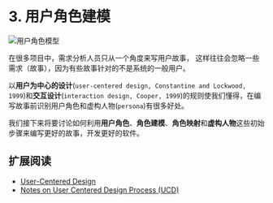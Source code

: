 # 3. 用户角色建模

![用户角色模型](images/user-modeling.jpg)

在很多项目中，需求分析人员只从一个角度来写用户故事， 这样往往会忽略一些需求（故事），因为有些故事针对的不是系统的一般用户。

以**用户为中心的设计**(`user-centered design, Constantine and Lockwood, 1999`)和**交互设计**(`interaction design, Cooper, 1999`)的规则使我们懂得，在编写故事前识别用户角色和虚构人物(`persona`)有很多好处。

我们接下来将要讨论如何利用**用户角色**、**角色建模**、**角色映射**和**虚构人物**这些初始步骤来编写更好的故事，开发更好的软件。

## 扩展阅读

- [User-Centered Design](http://www.e-learning.co.il/home/pdf/4.pdf)
- [Notes on User Centered Design Process (UCD)](https://www.w3.org/WAI/redesign/ucd)